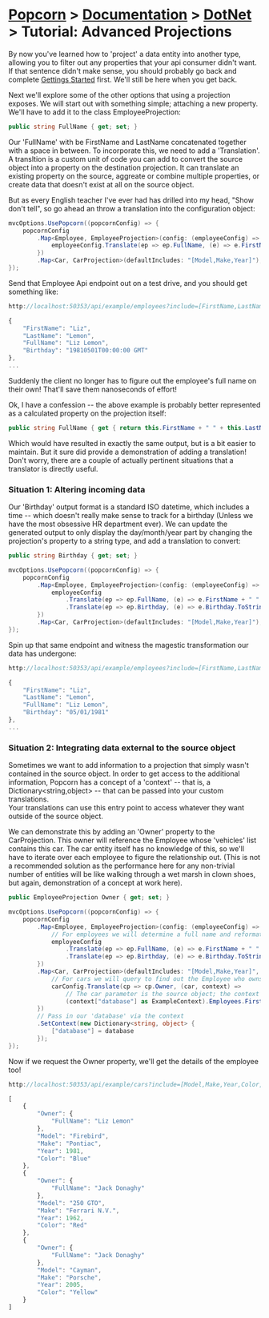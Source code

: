 # [Popcorn](../../README.md) > [Documentation](../Documentation.md) > [DotNet](DotNetDocumentation.md) > Tutorial: Advanced Projections

By now you've learned how to 'project' a data entity into another type, allowing you to filter out any properties that your api consumer didn't want.
If that sentence didn't make sense, you should probably go back and complete [Gettings Started](DotNetTutorialGettingStarted.md) first.
We'll still be here when you get back.

Next we'll explore some of the other options that using a projection exposes.  We will start out with something simple; attaching a new property.  
We'll have to add it to the class EmployeeProjection:

```csharp
public string FullName { get; set; }
```

Our 'FullName' with be FirstName and LastName concatenated together with a space in between.  To incorporate this, we need to add a 'Translation'.
A transltion is a custom unit of code you can add to convert the source object into a property on the destination projection.  It can translate an
existing property on the source, aggreate or combine multiple properties, or create data that doesn't exist at all on the source object.

But as every English teacher I've ever had has drilled into my head, "Show don't tell", so go ahead an throw a translation into the configuration object:

```csharp
mvcOptions.UsePopcorn((popcornConfig) => {
    popcornConfig
        .Map<Employee, EmployeeProjection>(config: (employeeConfig) => {
            employeeConfig.Translate(ep => ep.FullName, (e) => e.FirstName + " " + e.LastName);
        })
        .Map<Car, CarProjection>(defaultIncludes: "[Model,Make,Year]");
});
```

Send that Employee Api endpoint out on a test drive, and you should get something like:

```javascript
http://localhost:50353/api/example/employees?include=[FirstName,LastName,FullName,Birthday]

{
    "FirstName": "Liz",
    "LastName": "Lemon",
    "FullName": "Liz Lemon",
    "Birthday": "19810501T00:00:00 GMT"
},
...

```

Suddenly the client no longer has to figure out the employee's full name on their own! That'll save them nanoseconds of effort!

Ok, I have a confession -- the above example is probably better represented as a calculated property on the projection itself:

```csharp
public string FullName { get { return this.FirstName + " " + this.LastName; }
```

Which would have resulted in exactly the same output, but is a bit easier to maintain. But it sure did provide a demonstration of adding a translation!
Don't worry, there are a couple of actually pertinent situations that a translator is directly useful.

### Situation 1: Altering incoming data

Our 'Birthday' output format is a standard ISO datetime, which includes a time -- which doesn't really make sense to track for a birthday (Unless we have the 
most obsessive HR department ever). We can update the generated output to only display the day/month/year part by changing the projection's property to a
string type, and add a translation to convert:

```csharp
public string Birthday { get; set; }
```

```csharp
mvcOptions.UsePopcorn((popcornConfig) => {
    popcornConfig
        .Map<Employee, EmployeeProjection>(config: (employeeConfig) => {
            employeeConfig
                .Translate(ep => ep.FullName, (e) => e.FirstName + " " + e.LastName)
                .Translate(ep => ep.Birthday, (e) => e.Birthday.ToString("MM/dd/yyyy"));
        })
        .Map<Car, CarProjection>(defaultIncludes: "[Model,Make,Year]");
});
```

Spin up that same endpoint and witness the magestic transformation our data has undergone:

```javascript
http://localhost:50353/api/example/employees?include=[FirstName,LastName,FullName,Birthday]

{
    "FirstName": "Liz",
    "LastName": "Lemon",
    "FullName": "Liz Lemon",
    "Birthday": "05/01/1981"
},
...
```

### Situation 2: Integrating data external to the source object

Sometimes we want to add information to a projection that simply wasn't contained in the source object.  In order to get access to the additional
information, Popcorn has a concept of a 'context' -- that is, a Dictionary<string,object> -- that can be passed into your custom translations.  
Your translations can use this entry point to access whatever they want outside of the source object.

We can demonstrate this by adding an 'Owner' property to the CarProjection.  This owner will reference the Employee whose 'vehicles' list contains this
car.  The car entity itself has no knowledge of this, so we'll have to iterate over each employee to figure the relationship out.  (This is not a recommended
solution as the performance here for any non-trivial number of entities will be like walking through a wet marsh in clown shoes, but again, demonstration
of a concept at work here).

```csharp
public EmployeeProjection Owner { get; set; }
```

```csharp
mvcOptions.UsePopcorn((popcornConfig) => {
    popcornConfig
        .Map<Employee, EmployeeProjection>(config: (employeeConfig) => {
            // For employees we will determine a full name and reformat the date to include only the day portion.
            employeeConfig
                .Translate(ep => ep.FullName, (e) => e.FirstName + " " + e.LastName)
                .Translate(ep => ep.Birthday, (e) => e.Birthday.ToString("MM/dd/yyyy"));
        })
        .Map<Car, CarProjection>(defaultIncludes: "[Model,Make,Year]", config: (carConfig) => {
            // For cars we will query to find out the Employee who owns the car.
            carConfig.Translate(cp => cp.Owner, (car, context) => 
                // The car parameter is the source object; the context parameter is the dictionary we configure below.
                (context["database"] as ExampleContext).Employees.FirstOrDefault(e => e.Vehicles.Contains(car)));
        })
        // Pass in our 'database' via the context
        .SetContext(new Dictionary<string, object> {
            ["database"] = database
        });
});
```

Now if we request the Owner property, we'll get the details of the employee too!

```javascript
http://localhost:50353/api/example/cars?include=[Model,Make,Year,Color,Owner[FullName]]

[
    {
        "Owner": {
            "FullName": "Liz Lemon"
        },
        "Model": "Firebird",
        "Make": "Pontiac",
        "Year": 1981,
        "Color": "Blue"
    },
    {
        "Owner": {
            "FullName": "Jack Donaghy"
        },
        "Model": "250 GTO",
        "Make": "Ferrari N.V.",
        "Year": 1962,
        "Color": "Red"
    },
    {
        "Owner": {
            "FullName": "Jack Donaghy"
        },
        "Model": "Cayman",
        "Make": "Porsche",
        "Year": 2005,
        "Color": "Yellow"
    }
]
```

